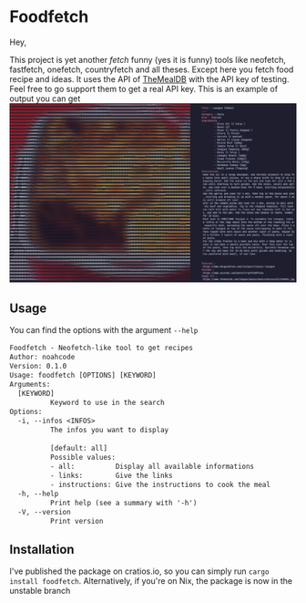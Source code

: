 # Foodfetch

Hey,

This project is yet another *fetch* funny (yes it is funny) tools like neofetch, fastfetch, onefetch, countryfetch and all theses.
Except here you fetch food recipe and ideas. It uses the API of [TheMealDB](https://www.themealdb.com/) with the API key of testing. Feel free to go support them to get a real API key.
This is an example of output you can get
![screenshop](./imgs/screenshot.png)

## Usage

You can find the options with the argument `--help`
```
Foodfetch - Neofetch-like tool to get recipes
Author: noahcode
Version: 0.1.0
Usage: foodfetch [OPTIONS] [KEYWORD]
Arguments:
  [KEYWORD]
          Keyword to use in the search
Options:
  -i, --infos <INFOS>
          The infos you want to display
          
          [default: all]
          Possible values:
          - all:          Display all available informations
          - links:        Give the links
          - instructions: Give the instructions to cook the meal
  -h, --help
          Print help (see a summary with '-h')
  -V, --version
          Print version
```

## Installation

I've published the package on cratios.io, so you can simply run `cargo install foodfetch`.
Alternatively, if you're on Nix, the package is now in the unstable branch
